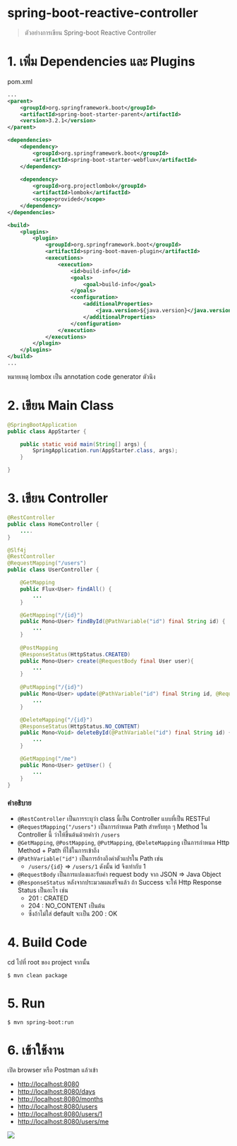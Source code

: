 # spring-boot-reactive-controller

> ตัวอย่างการเขียน Spring-boot Reactive Controller 

# 1. เพิ่ม Dependencies และ Plugins

pom.xml 
``` xml
...
<parent>
    <groupId>org.springframework.boot</groupId>
    <artifactId>spring-boot-starter-parent</artifactId>
    <version>3.2.1</version>
</parent>

<dependencies>
    <dependency>
        <groupId>org.springframework.boot</groupId>
        <artifactId>spring-boot-starter-webflux</artifactId>
    </dependency>
    
    <dependency>
        <groupId>org.projectlombok</groupId>
        <artifactId>lombok</artifactId>
        <scope>provided</scope>
    </dependency>
</dependencies>

<build>
    <plugins>
        <plugin>
            <groupId>org.springframework.boot</groupId>
            <artifactId>spring-boot-maven-plugin</artifactId>
            <executions>        
                <execution>            
                    <id>build-info</id>            
                    <goals>                
                        <goal>build-info</goal>            
                    </goals>        
                    <configuration>                
                        <additionalProperties>                    
                            <java.version>${java.version}</java.version>                                   
                        </additionalProperties>            
                    </configuration>        
                </execution>    
            </executions>
        </plugin>
    </plugins>
</build>
...
```

หมายเหตุ lombox เป็น annotation code generator ตัวนึง

# 2. เขียน Main Class 

``` java
@SpringBootApplication
public class AppStarter {

    public static void main(String[] args) {
        SpringApplication.run(AppStarter.class, args);
    }

}
```

# 3. เขียน Controller
``` java
@RestController
public class HomeController {
    ....
}

@Slf4j
@RestController
@RequestMapping("/users")
public class UserController {

    @GetMapping
    public Flux<User> findAll() {
        ...
    }

    @GetMapping("/{id}")
    public Mono<User> findById(@PathVariable("id") final String id) {
        ...
    }
    
    @PostMapping
    @ResponseStatus(HttpStatus.CREATED)
    public Mono<User> create(@RequestBody final User user){
        ...
    }
    
    @PutMapping("/{id}")
    public Mono<User> update(@PathVariable("id") final String id, @RequestBody final User user){
        ...
    }

    @DeleteMapping("/{id}")
    @ResponseStatus(HttpStatus.NO_CONTENT)
    public Mono<Void> deleteById(@PathVariable("id") final String id) {
        ...
    }

    @GetMapping("/me")
    public Mono<User> getUser() {
        ...
    }
}
```

### คำอธิบาย 

- `@RestController` เป็นการระบุว่า class นี้เป็น Controller แบบที่เป็น RESTFul
- `@RequestMapping("/users")` เป็นการกำหนด Path สำหรับทุก ๆ Method ใน Controller นี้ ว่าให้ขึ้นต้นด้วยคำว่า `/users`
- `@GetMapping`, `@PostMapping`, `@PutMapping`, `@DeleteMapping` เป็นการกำหนด Http Method + Path ที่ใช้ในการเข้าถึง 
- `@PathVariable("id")` เป็นการอ้างถึงค่าตัวแปรใน Path เช่น
    - `/users/{id}` => `/users/1` ดังนั้น id จึงเท่ากับ 1
- `@RequestBody` เป็นการแปลงและรับค่า request body จาก JSON => Java Object     
- `@ResponseStatus` หลังจากประมวลผลเสร็จแล้ว ถ้า Success จะให้ Http Response Status เป็นอะไร เช่น 
   - 201 : CRATED
   - 204 : NO_CONTENT เป็นต้น 
   - ซึ่งถ้าไม่ใส่ default จะเป็น 200 : OK 


# 4. Build Code
cd ไปที่ root ของ project จากนั้น  
``` shell 
$ mvn clean package
```

# 5. Run 
``` shell 
$ mvn spring-boot:run
```

# 6. เข้าใช้งาน

เปิด browser หรือ Postman แล้วเข้า 

- [http://localhost:8080](http://localhost:8080)
- [http://localhost:8080/days](http://localhost:8080/days)
- [http://localhost:8080/months](http://localhost:8080/months)
- [http://localhost:8080/users](http://localhost:8080/users)
- [http://localhost:8080/users/1](http://localhost:8080/users/1)
- [http://localhost:8080/users/me](http://localhost:8080/users/me)

![](./result.png)
